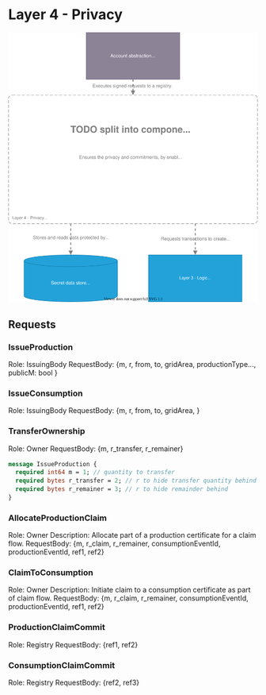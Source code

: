 # Layer 4 - Privacy

![C4 component diagram of layer 4](/doc/layer4_privacy/component_diagra.drawio.svg)

## Requests

### IssueProduction
Role: IssuingBody
RequestBody: {m, r, from, to, gridArea, productionType..., publicM: bool }

### IssueConsumption
Role: IssuingBody
RequestBody: {m, r, from, to, gridArea, }

### TransferOwnership
Role: Owner
RequestBody: {m, r_transfer, r_remainer}


```protobuf
message IssueProduction {
  required int64 m = 1; // quantity to transfer
  required bytes r_transfer = 2; // r to hide transfer quantity behind
  required bytes r_remainer = 3; // r to hide remainder behind
}
```


### AllocateProductionClaim
Role: Owner
Description: Allocate part of a production certificate for a claim flow.
RequestBody: {m, r_claim, r_remainer, consumptionEventId, productionEventId, ref1, ref2}

### ClaimToConsumption
Role: Owner
Description: Initiate claim to a consumption certificate as part of claim flow.
RequestBody: {m, r_claim, r_remainer, consumptionEventId, productionEventId, ref1, ref2}

### ProductionClaimCommit
Role: Registry
RequestBody: {ref1, ref2}

### ConsumptionClaimCommit
Role: Registry
RequestBody: {ref2, ref3}
